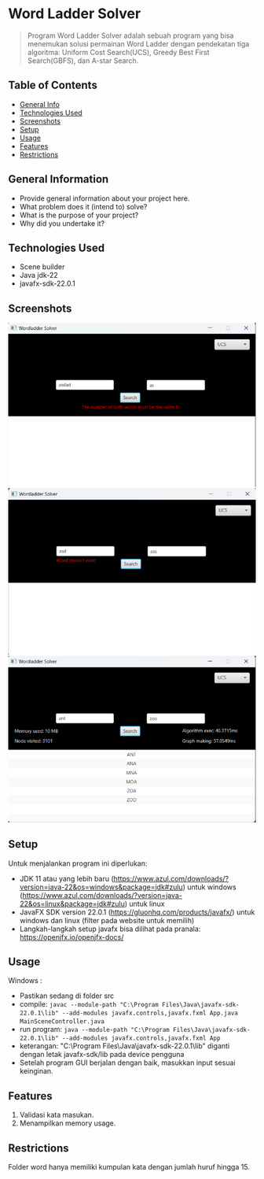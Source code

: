 # Word Ladder Solver
> Program Word Ladder Solver adalah sebuah program yang bisa menemukan solusi permainan Word Ladder dengan pendekatan tiga algoritma: Uniform Cost Search(UCS), Greedy Best First Search(GBFS), dan A-star Search.

## Table of Contents
* [General Info](#general-information)
* [Technologies Used](#technologies-used)
* [Screenshots](#screenshots)
* [Setup](#setup)
* [Usage](#usage)
* [Features](#features)
* [Restrictions](#restriction)
<!-- * [License](#license) -->


## General Information
- Provide general information about your project here.
- What problem does it (intend to) solve?
- What is the purpose of your project?
- Why did you undertake it?
<!-- You don't have to answer all the questions - just the ones relevant to your project. -->


## Technologies Used
- Scene builder
- Java jdk-22
- javafx-sdk-22.0.1


## Screenshots
![alt text](image.png)
![alt text](image-1.png)
![alt text](image-2.png)
<!-- If you have screenshots you'd like to share, include them here. -->


## Setup
Untuk menjalankan program ini diperlukan:
- JDK 11 atau yang lebih baru
(https://www.azul.com/downloads/?version=java-22&os=windows&package=jdk#zulu) untuk windows
(https://www.azul.com/downloads/?version=java-22&os=linux&package=jdk#zulu) untuk linux
- JavaFX SDK version 22.0.1
(https://gluonhq.com/products/javafx/) untuk windows dan linux (filter pada website untuk memilih)
- Langkah-langkah setup javafx bisa dilihat pada pranala: https://openjfx.io/openjfx-docs/

## Usage
Windows :
- Pastikan sedang di folder src
- compile:
`javac --module-path "C:\Program Files\Java\javafx-sdk-22.0.1\lib" --add-modules javafx.controls,javafx.fxml App.java MainSceneController.java`
- run program:
`java --module-path "C:\Program Files\Java\javafx-sdk-22.0.1\lib" --add-modules javafx.controls,javafx.fxml App`
- keterangan: "C:\Program Files\Java\javafx-sdk-22.0.1\lib" diganti dengan letak javafx-sdk/lib pada device pengguna
- Setelah program GUI berjalan dengan baik, masukkan input sesuai keinginan.

## Features
1. Validasi kata masukan.
2. Menampilkan memory usage.

## Restrictions
Folder word hanya memiliki kumpulan kata dengan jumlah huruf hingga 15.